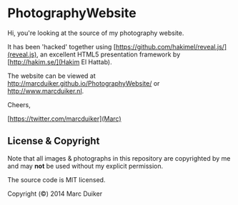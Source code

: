 PhotographyWebsite
==================

Hi, you're looking at the source of my photography website. 

It has been 'hacked' together using [https://github.com/hakimel/reveal.js/](reveal.js), an excellent HTML5 presentation framework by [http://hakim.se/](Hakim El Hattab).

The website can be viewed at http://marcduiker.github.io/PhotographyWebsite/ or http://www.marcduiker.nl. 

Cheers,

[https://twitter.com/marcduiker](Marc)


## License & Copyright

Note that all images & photographs in this repository are copyrighted by me and may **not** be used without my explicit permission.

The source code is MIT licensed.

Copyright (&copy;) 2014 Marc Duiker

